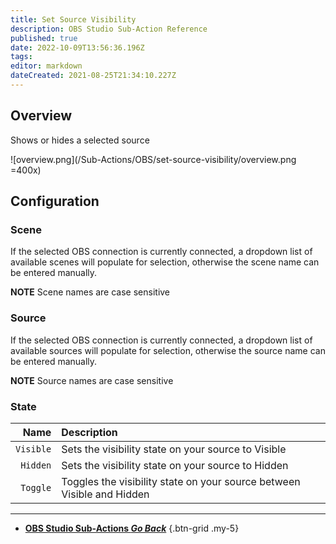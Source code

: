 ```yaml
---
title: Set Source Visibility
description: OBS Studio Sub-Action Reference
published: true
date: 2022-10-09T13:56:36.196Z
tags: 
editor: markdown
dateCreated: 2021-08-25T21:34:10.227Z
---
```


## Overview
Shows or hides a selected source

![overview.png](/Sub-Actions/OBS/set-source-visibility/overview.png =400x)

## Configuration
### Scene
If the selected OBS connection is currently connected, a dropdown list of available scenes will populate for selection, otherwise the scene name can be entered manually.

**NOTE** Scene names are case sensitive 

### Source
If the selected OBS connection is currently connected, a dropdown list of available sources will populate for selection, otherwise the source name can be entered manually.

**NOTE** Source names are case sensitive

### State
Name | Description
----:|:------------
`Visible` | Sets the visibility state on your source to Visible
`Hidden` | Sets the visibility state on your source to Hidden
`Toggle` | Toggles the visibility state on your source between Visible and Hidden

---

- [<i class="mdi mdi-chevron-left"></i> **OBS Studio Sub-Actions *Go Back***](/en/Sub-Actions/OBS)
{.btn-grid .my-5}